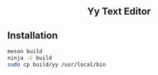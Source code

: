 <h2 align="center"> Yy Text Editor </h2>

## Installation

```zsh
meson build
ninja -C build
sudo cp build/yy /usr/local/bin
```
